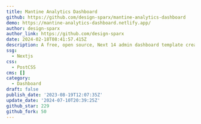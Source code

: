 ```yaml
---
title: Mantine Analytics Dashboard
github: https://github.com/design-sparx/mantine-analytics-dashboard
demo: https://mantine-analytics-dashboard.netlify.app/
author: design-sparx
author_link: https://github.com/design-sparx
date: 2024-02-18T08:41:57.415Z
description: A free, open source, Next 14 admin dashboard template created using Mantine 7
ssg:
  - Nextjs
css:
  - PostCSS
cms: []
category:
  - Dashboard
draft: false
publish_date: '2023-08-19T12:07:35Z'
update_date: '2024-07-10T20:39:25Z'
github_star: 229
github_fork: 50
---
```

